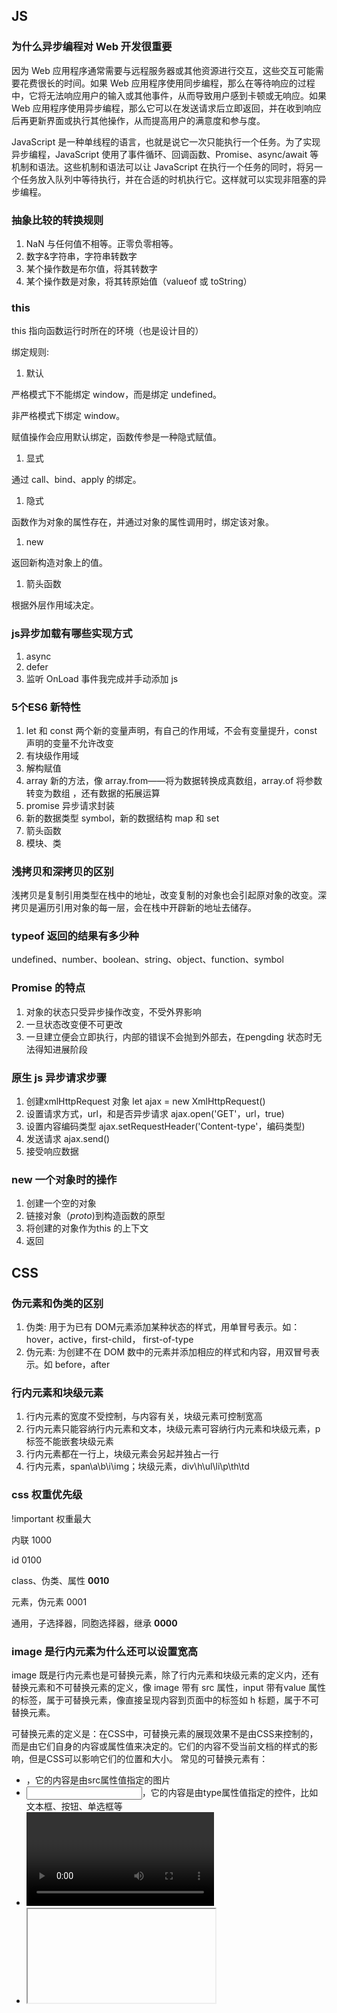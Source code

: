 ## JS

### 为什么异步编程对 Web 开发很重要

因为 Web 应用程序通常需要与远程服务器或其他资源进行交互，这些交互可能需要花费很长的时间。如果 Web 应用程序使用同步编程，那么在等待响应的过程中，它将无法响应用户的输入或其他事件，从而导致用户感到卡顿或无响应。如果 Web 应用程序使用异步编程，那么它可以在发送请求后立即返回，并在收到响应后再更新界面或执行其他操作，从而提高用户的满意度和参与度。

JavaScript 是一种单线程的语言，也就是说它一次只能执行一个任务。为了实现异步编程，JavaScript 使用了事件循环、回调函数、Promise、async/await 等机制和语法。这些机制和语法可以让 JavaScript 在执行一个任务的同时，将另一个任务放入队列中等待执行，并在合适的时机执行它。这样就可以实现非阻塞的异步编程。

### 抽象比较的转换规则

1. NaN 与任何值不相等。正零负零相等。
2. 数字&字符串，字符串转数字
3. 某个操作数是布尔值，将其转数字
4. 某个操作数是对象，将其转原始值（valueof 或 toString）



### this

this 指向函数运行时所在的环境（也是设计目的）

绑定规则: 

1. 默认

严格模式下不能绑定 window，而是绑定 undefined。

非严格模式下绑定 window。

赋值操作会应用默认绑定，函数传参是一种隐式赋值。

1. 显式

通过 call、bind、apply 的绑定。

1. 隐式

函数作为对象的属性存在，并通过对象的属性调用时，绑定该对象。

1. new

返回新构造对象上的值。

1. 箭头函数

根据外层作用域决定。

### js异步加载有哪些实现方式

1. async
2. defer
3. 监听 OnLoad 事件我完成并手动添加 js



### 5个ES6 新特性

1. let 和 const 两个新的变量声明，有自己的作用域，不会有变量提升，const 声明的变量不允许改变
2. 有块级作用域
3. 解构赋值
4. array 新的方法，像 array.from——将为数据转换成真数组，array.of 将参数转变为数组 ，还有数据的拓展运算
5. promise 异步请求封装
6. 新的数据类型 symbol，新的数据结构 map 和 set
7. 箭头函数
8. 模块、类

### 浅拷贝和深拷贝的区别

浅拷贝是复制引用类型在栈中的地址，改变复制的对象也会引起原对象的改变。深拷贝是遍历引用对象的每一层，会在栈中开辟新的地址去储存。

### typeof 返回的结果有多少种

undefined、number、boolean、string、object、function、symbol

### Promise 的特点

1. 对象的状态只受异步操作改变，不受外界影响
2. 一旦状态改变便不可更改
3. 一旦建立便会立即执行，内部的错误不会抛到外部去，在pengding 状态时无法得知进展阶段



### 原生 js 异步请求步骤

1.  创建xmlHttpRequest 对象
   let ajax = new XmlHttpRequest() 
2.  设置请求方式，url，和是否异步请求
   ajax.open('GET'，url，true) 
3.  设置内容编码类型
   ajax.setRequestHeader('Content-type'，编码类型) 
4.  发送请求
   ajax.send() 
5.  接受响应数据 

### new 一个对象时的操作

1. 创建一个空的对象
2. 链接对象（*proto*)到构造函数的原型
3. 将创建的对象作为this 的上下文
4. 返回

## CSS

### 伪元素和伪类的区别

1. 伪类: 用于为已有 DOM元素添加某种状态的样式，用单冒号表示。如：hover，active，first-child， first-of-type
2. 伪元素: 为创建不在 DOM 数中的元素并添加相应的样式和内容，用双冒号表示。如 before，after



### 行内元素和块级元素

1. 行内元素的宽度不受控制，与内容有关，块级元素可控制宽高
2. 行内元素只能容纳行内元素和文本，块级元素可容纳行内元素和块级元素，p 标签不能嵌套块级元素
3. 行内元素都在一行上，块级元素会另起并独占一行
4. 行内元素，span\a\b\i\img；块级元素，div\h\ul\li\p\th\td



### css 权重优先级

!important 权重最大

内联 1000

id 0100

class、伪类、属性 **0010**

元素，伪元素 0001

通用，子选择器，同胞选择器，继承 **0000**

### image 是行内元素为什么还可以设置宽高

image 既是行内元素也是可替换元素，除了行内元素和块级元素的定义内，还有替换元素和不可替换元素的定义，像 image 带有 src 属性，input 带有value 属性的标签，属于可替换元素，像直接呈现内容到页面中的标签如 h 标题，属于不可替换元素。

可替换元素的定义是：在CSS中，可替换元素的展现效果不是由CSS来控制的，而是由它们自身的内容或属性值来决定的。它们的内容不受当前文档的样式的影响，但是CSS可以影响它们的位置和大小。 常见的可替换元素有：

- <img>，它的内容是由src属性值指定的图片
- <input>，它的内容是由type属性值指定的控件，比如文本框、按钮、单选框等
- <video>，它的内容是由src属性值指定的视频
- <iframe>，它的内容是由src属性值指定的另一个文档
- <object>，它的内容是由data属性值指定的嵌入对象，比如Flash、PDF等



### display: block 改变的是元素的显示方式，而不是种类

html5 规范规定每个元素都有Categories 和 Content Model 两类。某个父元素是否能容纳子元素是看其content Model 是否包含子元素的Categories。

### span 之间存在空隙的原因

行内元素之间存在空格，空格占有一定大小的位置由字体大小所确定，字体大小具有继承性，将父级元素字体大小设置为0，再在行内元素内将其字体大小设置回便可。

## 网络

### Websocket

WebSocket 是一种在单个 TCP 连接上进行全双工通信的协议，它工作在 OSI 七层模型中的传输层，也就是四层模型中的运输层。它和 HTTP 是不同的协议，但是它们都是基于 TCP 的，而不是 UDP 的。WebSocket 可以利用 HTTP 的握手过程建立连接，但是之后的数据传输不再遵循 HTTP 协议。WebSocket 可以实现浏览器和服务器之间的双向实时通信，而不需要频繁地建立和关闭连接。

OSI 七成模型：物理层、数据链路层、网络层、传输层、会话层、表示层、应用层

### 实现类似于聊天这样的功能时为什么用WebSocket 而不用 http

http 协议是单向的，不支持持久连接的，像长连接和短轮询这些是建立在不断的请求服务器基础上的。

要不断的建立，关闭HTTP协议，由于HTTP是非状态性的，每次都要**重新传输 identity info（鉴别信息）**，来告诉服务端你是谁。

http 协议是文本协议，websocket 是二进制协议，传输二进制文件。

Websocket是双向的，只需要**一次HTTP握手，所以说整个通讯过程是建立在一次连接/状态中**，也就避免了HTTP的非状态性，服务端会一直知道你的信息，直到你关闭请求，这样就解决了接线员要反复解析HTTP协议，还要查看identity info的信息。

http 的声明周期通过request 来界定，一个request 请求对应一个response，在http1.1 协议中虽然可以在一个http 连接中发送多个request 请求，但始终是一个request 对应一个response，且response 是被动的。

### CDN

CDN 的工作原理是利用内容分发网络（Content Delivery Network）将源站的内容缓存到全国或全球各地的边缘节点上，从而实现用户就近访问，提高网站的响应速度和可用性。CDN 的核心技术包括路由转发技术、负载均衡技术、内容分发技术、内容存储技术和内容管理技术。CDN 的好处有以下几点：

- 减轻源站的压力，节省带宽成本
- 提升用户的访问体验，降低延迟和丢包
- 增强网站的安全性，防止恶意攻击和盗链
- 实现跨运营商、跨地域的全网覆盖
- 便于网站的管理和维护

### Token&Cookie

Token 和 Cookie 都是用来实现用户身份认证和会话管理的技术，但是它们有一些区别和联系：

- Cookie 是一种存储在客户端的小型文本文件，用来保存用户的一些状态信息，如用户名、购物车等。Cookie 通常会随着 HTTP 请求自动发送到服务器，服务器可以根据 Cookie 来识别用户的身份。
- Token 是一种加密的字符串，用来表示用户的一些身份信息，如用户 ID、角色等。Token 通常不会自动发送到服务器，而是需要开发者手动添加到 HTTP 请求的头部或者参数中，服务器可以根据 Token 来验证用户的身份。
- Cookie 和 Token 的主要区别在于存储位置和安全性。Cookie 存储在客户端，容易被篡改或者窃取，造成用户信息泄露或者 CSRF 攻击。Token 存储在服务器端，更加安全，但是需要额外的存储空间和验证逻辑。
- Cookie 和 Token 的联系在于它们都是为了解决 HTTP 协议的无状态性问题，即如何在多次请求之间保持用户的登录状态和会话信息。

## 前端负载均衡

前端负载均衡可以通过不同的算法来分配客户端的请求到后端的服务器，比如轮询、加权轮询、IP 哈希、URL 哈希等。

场景：新版本灰度测试。

### Node 和前端运行环境

- 运行平台：Node 运行在服务器端，可以直接操作系统资源，如文件、网络、进程等；前端运行在浏览器端，受到浏览器的安全限制，不能直接操作系统资源，只能通过 Web API 来实现一些功能。[1](https://www.zhihu.com/question/60164095)[2](https://blog.csdn.net/zhouang1/article/details/126813941)[3](https://juejin.cn/post/6844903841473921038)
- 语言特性：Node 和前端都使用 JavaScript 语言，但是 Node 支持的 ECMAScript 版本和模块规范可能和前端不一致，需要注意兼容性问题。[1](https://www.zhihu.com/question/60164095)[2](https://blog.csdn.net/zhouang1/article/details/126813941)[3](https://juejin.cn/post/6844903841473921038)
- 内置 API：Node 提供了一些针对服务器开发的内置 API，如 os、fs、net、http 等模块，可以方便地进行操作系统、文件系统、网络通信、HTTP 服务等操作；前端提供了一些针对浏览器开发的内置 API，如 DOM、BOM、XMLHttpRequest 等对象，可以方便地进行页面元素、浏览器窗口、Ajax 请求等操作。[1](https://www.zhihu.com/question/60164095)[2](https://blog.csdn.net/zhouang1/article/details/126813941)[3](https://juejin.cn/post/6844903841473921038)
- 开发思维：Node 需要考虑服务器端的开发思维，如多进程、负载均衡、分布式、缓存机制、数据库操作等；前端需要考虑浏览器端的开发思维，如用户交互、页面渲染、性能优化、兼容性处理等。

### Koa 洋葱模型

Koa 的洋葱模型是指它的中间件流程控制机制，它可以让每个请求在进入和退出时都经过同一组中间件，形成一个类似洋葱的结构[1](https://juejin.cn/post/7012031464237694983)[2](https://juejin.cn/post/6844904031152783374)。这样做的好处是可以方便地实现后置处理逻辑，比如记录请求耗时、捕获异常等[1](https://juejin.cn/post/7012031464237694983)[3](https://blog.csdn.net/csdnnb666888/article/details/129801458)。Koa 的洋葱模型基于 async/await 语法，可以避免回调地狱和生成器的复杂性[4](https://segmentfault.com/a/1190000013981513)。

### 发布订阅&广播

- 发送对象：发布订阅模式中，消息的发送者（发布者）和接收者（订阅者）之间没有直接的联系，它们通过一个中间件（代理或主题）来进行消息的传递；广播模式中，消息的发送者（广播源）直接将消息发送给所有的接收者（广播站）。[1](https://zhuanlan.zhihu.com/p/182546537)[2](https://cloud.tencent.com/developer/article/1558847)
- 接收方式：发布订阅模式中，订阅者需要主动订阅感兴趣的主题，才能接收到相关的消息；广播模式中，广播站无需订阅任何东西，只要在广播源的范围内，就能接收到所有的消息。[1](https://zhuanlan.zhihu.com/p/182546537)[2](https://cloud.tencent.com/developer/article/1558847)
- 消息过滤：发布订阅模式中，代理或主题可以根据不同的规则对消息进行过滤，只将符合条件的消息发送给对应的订阅者；广播模式中，广播源无法对消息进行过滤，所有的消息都会被发送给所有的广播站。[1](https://zhuanlan.zhihu.com/p/182546537)[2](https://cloud.tencent.com/developer/article/1558847)
- 消息存储：发布订阅模式中，代理或主题可以对消息进行存储，以便在订阅者不在线时，能够保证消息的可靠性和持久性；广播模式中，广播源一般不会对消息进行存储，如果广播站不在线或者丢失了消息，就无法再次获取。

### 进程线程

进程是CPU资源分配的基本单元。

线程是CPU事件调度和执行的基本单元，共享所属进程的地址空间和资源。

### Vue2，3 封装组件

- Vue3 支持多根节点，也就是说组件的模板可以有多个顶层元素，而不是像 Vue2 那样必须有一个包裹的 div。
- Vue3 引入了组合式 API，也就是 setup() 函数，它可以让我们更灵活地组织组件的逻辑，而不是像 Vue2 那样按照 data、computed、methods 等选项来分割代码。
- Vue3 提供了更细粒度的控制响应式数据的方式，比如 reactive、ref、toRefs 等函数，它们可以让我们更清楚地知道哪些数据是响应式的，以及如何在模板和脚本中使用它们。
- Vue3 优化了性能，比如通过静态标记和编译时优化来减少不必要的渲染，以及通过 proxy 来替代 defineProperty 来实现响应式系统。
- Vue3 增加了一些新的特性，比如 teleport、suspense、provide/inject 等，它们可以让我们更方便地实现一些常见的需求，比如弹窗、异步加载、依赖注入等

## React

### 虚拟 DOM

真实 dom 在内存中的表示，与实际 dom 同步，其渲染逻辑由 react 底层实现。

### Whats React

facebook 开发的一个 js 库，基于组件的方式开发网页。

注：react 不是 mvvm 库，mvvm 的一个特点是双向绑定，react 是单向数据流，状态驱动视图。只相当于 View。

flux 架构：view-action-dispatch-store	

### JSX

react 编写 js 的一种模板语法，旨在在 js 中直接编写类似 HTML 标签。需要像 Babel 转换器进行转换。他有以下特点：

1. 属性名采用驼峰式命名
2. class 和 for 需要用 classNames 和 htmlFor 代替
3. 内联样式需要写成对象

### Redux

#### 三原则

单一数据源、state 只读，修改只能通过 action、纯函数执行修改。

### React Router

一种用于在 React 应用中实现页面跳转和导航功能的库。

React Router v4 中使用 switch 关键字是为了只渲染第一个匹配到的路由组件，而不是渲染所有匹配到的路由组件。

React 中需要路由是因为 React 是一个用于构建单页面应用（SPA）的库，而 SPA 需要在不刷新页面的情况下，根据 URL 的变化来显示不同的内容。

优点有：

1. 声明式
2. 动态的
3. 可组合的

React Router 与常规路由的不同在于，React Router 是基于浏览器历史记录（history）对象来实现路由跳转和监听的，而不是基于服务器端的请求和响应。这意味着，当用户访问一个 URL 时，浏览器不会向服务器发送请求，而是通过 history 对象来改变 URL 并触发路由匹配和组件更新。这样做的好处是可以实现单页应用（SPA），即只有一个 HTML 页面，但可以根据不同的 URL 显示不同的内容，从而提高用户体验和性能。



线上环境使用 history 模式需要配置服务端支持的原因？

这是因为 history 模式的 router 是利用 HTML5 History API 来改变 URL 的，而不是真正的向服务器发送请求。[1](https://router.vuejs.org/zh/guide/essentials/history-mode.html)[2](https://blog.csdn.net/mynewdays/article/details/124478849) 当你在本地开发时，你的开发服务器（如 webpack-dev-server）会自动处理 history 模式的 URL，让你可以正常访问任何路由。[3](https://www.cnblogs.com/shapeY/p/14708991.html)

但是当你在线上环境部署时，如果你直接访问一个非根路径的 URL，比如 http://example.com/user/id ，服务器会认为你在请求一个实际的资源，而不是 index.html 页面。[1](https://router.vuejs.org/zh/guide/essentials/history-mode.html)[2](https://blog.csdn.net/mynewdays/article/details/124478849) 但是你的服务器上并没有这个资源，所以会返回 404 错误。[1](https://router.vuejs.org/zh/guide/essentials/history-mode.html)[2](https://blog.csdn.net/mynewdays/article/details/124478849)

为了解决这个问题，你需要在服务器端配置一个回退路由，让所有未匹配到静态资源的 URL 都返回 index.html 页面。[1](https://router.vuejs.org/zh/guide/essentials/history-mode.html)[2](https://blog.csdn.net/mynewdays/article/details/124478849) 这样，浏览器就可以加载 index.html 页面，并根据 history 模式的 URL 来渲染对应的组件

## link 和 @import  的区别 

1. link 引用 css 时，页面载入的时候同时载入；[@import ]() 则等待页面完全载入后再载入 
2. link 除了可加载 css 外，还可加载其他资源；[@import ]() 则只可加载css 
3. link 支持使用 js 控制 dom 改变样式；[@import ]() 不支持 



## 



## 



## 



## http 和 https 的区别

http: 建立在TCP 上的超文本传输协议，以明文方式发送信息，端口 80，连接是无状态的

https: 通过SSL协议提供封装、压缩、加密传输数据，身份认证的功能，端口443

[https 加密实现原理。](https://juejin.cn/post/6844904021308735502#heading-84)

总结：使用对称和非对称加密相结合的方式。使用非对称加密对密钥进行加密通知，然后使用对称加密进行传输数据。最后再结合数字证书认证（包含公钥）从而避免黑客使用 DNS 劫持目标地址。

[http1.0/1.1/2.0 之间的区别:](https://www.cnblogs.com/heluan/p/8620312.html)



## 常见web 攻击技术，如何解决

1. Dos 攻击，利用合理的请求去占用服务器资源使其无法再向外提供服务
2. DDos 攻击，Dos 攻击的升级版
3. XSS 攻击，不法分子利用网页开发漏洞向网页注入恶意代码。通常发生在具有评论，发表文章内容的网站。如果网站直接呈现用户输入的内容，有可能会让黑客输入恶意代码从而让浏览器解析产生不良影响。解决方案：一个信念，两个利用
4. CSRF 攻击，黑客盗用用户的信息冒充用户发送恶意请求来攻击网站



## vue 双向数据绑定原理

vue 实例在创建时会通过 defineProperty 劫持所有属性的 setter 和 getter，并且给使用者添加一个 watcher 观察者，当 vue 实例数据变动或者视图上对应的数据变动，便会通过watcher 观察者进行一个双向通知，从而使数据得到一个双向绑定。



## 



## 地址栏输入url 后的动作

1. 构建请求行

```javascript
// 请求方法是 GET,路径为根路径，HTTP 协议版本为 1.1
GET / HTTP/1.1
```

1. 查找强缓存，如果命中则直接使用。
2. DNS 解析域名找到服务器 ip，浏览器提供 DNS 数据缓存功能，如果一个域名已经解析过，则会将结果进行缓存，下次处理直接走缓存。
3. 与服务端建立 TCP 三次握手连接
4. 客户端发送请求
5. 服务端处理请求并响应内容
6. 如果请求头或响应头中包含 Connection: keep-alive，则建立持久连接，否则关闭 TCP 连接。
7. 客户端解析页面并进行布局渲染



## 性能优化

1. 静态内容采用 CDN 的方式引用
2. 优化图片等大资源的加载，懒加载
3. css 采用 link 的方式引用，js 放在 body 尾部引入
4. 尽量使用 transform 和 opacity 属性来实现动画从而减少重绘重排
5. 合理降低请求量，将合并请求资源
6. link 放在 head 之间，script 通过 defer 属性，放在 head 中





## 哪几种情况会造成跨域，如何解决

1. 不同源——协议号，子域名，主域名，端口号（原因）
2. nigix 反向代理
3. cors 跨域资源共享，由服务端设置Access-Control-Allow-Origin 响应由



## 常见浏览器五大内核

IE-Trident



Safari-Webkit（旧版本 Chrome 是 Webkit 内核，2013 年已更新为 Blink 内核）



火狐-Gecko



Chrome\Opera-Blink



## 利用多个域名储存网站资源更有效

1. CDN 缓存更方便
2. 突破浏览器并发限制
3. 节约cookie 带宽
4. 节约主域名连接数，优化页面响应速度
5. 防止不必要的安全问题



## vue watch 对象不能使用箭头函数

因为 js 代码分为预编译和执行阶段，watch 中的函数在预编译时如果使用箭头函数则会使this 值指向window 而不是 vue 实例。



## ES6 模块和CommonJs

1. ES6 输入值的引用，CommonJS 输入值的拷贝
2. ES6 是编译时输入接口，CommonJS 是运行时加载



## 